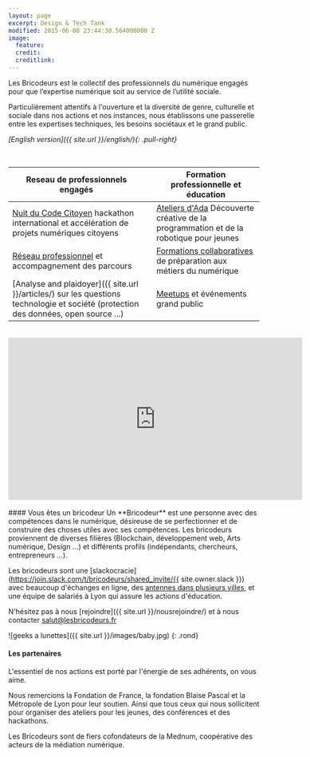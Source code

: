 ```yaml
---
layout: page
excerpt: Design & Tech Tank
modified: 2015-06-08 23:44:38.564000000 Z
image:
  feature: 
  credit: 
  creditlink: 
---
```



Les Bricodeurs est le collectif des professionnels du numérique engagés pour que l’expertise numérique soit au service de l’utilité sociale.

Particulièrement attentifs à l'ouverture et la diversité de genre, culturelle et sociale dans nos actions et nos instances, nous établissons une passerelle entre les expertises techniques, les besoins sociétaux et le grand public.

_[English version]({{ site.url }}/english/){: .pull-right}_

<br>

| Reseau de professionnels engagés	| | Formation professionnelle et éducation	|
|---	|--- |---	|
|[Nuit du Code Citoyen](https://nuitcodecitoyen.org) hackathon international et accélération de projets numériques citoyens 	| | [Ateliers d'Ada]({{site.url}}/AteliersdAda/) Découverte créative de la programmation et de la robotique pour jeunes |
| [Réseau professionnel](https://join.slack.com/t/bricodeurs/shared_invite/enQtMjk4MDg1NTIxMDI4LWU1MjRhMjlmYmYyYmM3MGRhNjg3YjIzMGRiMzk0YjE4OTYyYzUxZWFkMDE1MTZiZTRiOTBhYTA4YTQ5YTA2NTY) et accompagnement des parcours 	| | [Formations collaboratives]({{site.url}}/preecoledunumerique/) de préparation aux métiers du numérique |
|[Analyse and plaidoyer]({{ site.url }}/articles/) sur les questions technologie et société (protection des données, open source ...) 	| |  [Meetups](https://pro.meetup.com/fr-FR/pro/les-bricodeurs/) et événements grand public	|

<br>

<div><iframe src="https://www.facebook.com/plugins/video.php?href=https%3A%2F%2Fwww.facebook.com%2Flesbricodeurs%2Fvideos%2F290466934626200%2F&show_text=0&width=590" width="590" height="325" style="border:none;overflow:hidden;display:block;margin:0 auto" scrolling="no" frameborder="0" allowTransparency="true" allowFullScreen="true"></iframe></div>	

<br>
#### Vous êtes un bricodeur
Un **Bricodeur** est une personne avec des compétences dans le numérique, désireuse de se perfectionner et de construire des choses utiles avec ses compétences. Les bricodeurs proviennent de diverses filières (Blockchain, développement web, Arts numérique, Design ...) et différents profils (indépendants, chercheurs, entrepreneurs ...). 

Les bricodeurs sont une [slackocracie](https://join.slack.com/t/bricodeurs/shared_invite/{{ site.owner.slack }}) avec beaucoup d'échanges en ligne, des [antennes dans plusieurs villes](https://pro.meetup.com/fr-FR/pro/les-bricodeurs/), et une équipe de salariés à Lyon qui assure les actions d'éducation.

N'hésitez pas à nous [rejoindre]({{ site.url }}/nousrejoindre/) et à nous contacter <a  href="mailto:salut@lesbricodeurs.fr">salut@lesbricodeurs.fr</a>

![geeks a lunettes]({{ site.url }}/images/baby.jpg)
{: .rond}

#### Les partenaires 

L'essentiel de nos actions est porté par l'énergie de ses adhérents, on vous aime.

Nous remercions la Fondation de France, la fondation Blaise Pascal et la Métropole de Lyon pour leur soutien. Ainsi que tous ceux qui nous sollicitent pour organiser des ateliers pour les jeunes, des conférences et des hackathons.

Les Bricodeurs sont de fiers cofondateurs de la Mednum, coopérative des acteurs de la médiation numérique.



